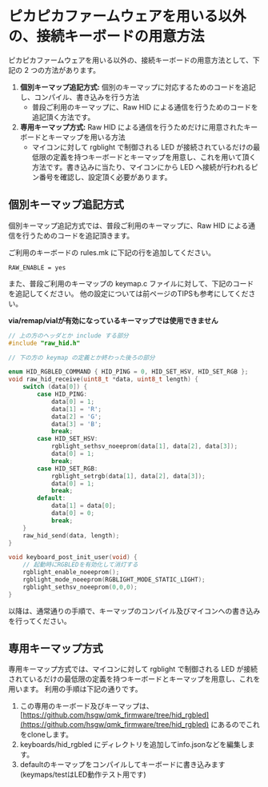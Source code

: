 # ピカピカファームウェアを用いる以外の、接続キーボードの用意方法

ピカピカファームウェアを用いる以外の、接続キーボードの用意方法として、下記の 2 つの方法があります。

1. **個別キーマップ追記方式:** 個別のキーマップに対応するためのコードを追記し、コンパイル、書き込みを行う方法
   - 普段ご利用のキーマップに、Raw HID による通信を行うためのコードを追記頂く方法です。
2. **専用キーマップ方式:** Raw HID による通信を行うためだけに用意されたキーボードとキーマップを用いる方法
   - マイコンに対して rgblight で制御される LED が接続されているだけの最低限の定義を持つキーボードとキーマップを用意し、これを用いて頂く方法です。書き込みに当たり、マイコンにから LED へ接続が行われるピン番号を確認し、設定頂く必要があります。



## 個別キーマップ追記方式
個別キーマップ追記方式では、普段ご利用のキーマップに、Raw HID による通信を行うためのコードを追記頂きます。

ご利用のキーボードの rules.mk に下記の行を追加してください。
```
RAW_ENABLE = yes
```

また、普段ご利用のキーマップの keymap.c ファイルに対して、下記のコードを追記してください。
他の設定については前ページのTIPSも参考にしてください。

**via/remap/vialが有効になっているキーマップでは使用できません**

```c
// 上の方のヘッダとか include する部分
#include "raw_hid.h"

// 下の方の keymap の定義とか終わった後ろの部分

enum HID_RGBLED_COMMAND { HID_PING = 0, HID_SET_HSV, HID_SET_RGB };
void raw_hid_receive(uint8_t *data, uint8_t length) {
    switch (data[0]) {
        case HID_PING:
            data[0] = 1;
            data[1] = 'R';
            data[2] = 'G';
            data[3] = 'B';
            break;
        case HID_SET_HSV:
            rgblight_sethsv_noeeprom(data[1], data[2], data[3]);
            data[0] = 1;
            break;
        case HID_SET_RGB:
            rgblight_setrgb(data[1], data[2], data[3]);
            data[0] = 1;
            break;
        default:
            data[1] = data[0];
            data[0] = 0;
            break;
    }
    raw_hid_send(data, length);
}

void keyboard_post_init_user(void) {
    // 起動時にRGBLEDを有効化して消灯する
    rgblight_enable_noeeprom();
    rgblight_mode_noeeprom(RGBLIGHT_MODE_STATIC_LIGHT);
    rgblight_sethsv_noeeprom(0,0,0);
}
```

以降は、通常通りの手順で、キーマップのコンパイル及びマイコンへの書き込みを行ってください。


## 専用キーマップ方式
専用キーマップ方式では、マイコンに対して rgblight で制御される LED が接続されているだけの最低限の定義を持つキーボードとキーマップを用意し、これを用います。
利用の手順は下記の通りです。

1. この専用のキーボード及びキーマップは、[https://github.com/hsgw/qmk_firmware/tree/hid_rgbled](https://github.com/hsgw/qmk_firmware/tree/hid_rgbled) にあるのでこれをcloneします。
2. keyboards/hid_rgbled にディレクトリを追加してinfo.jsonなどを編集します。
3. defaultのキーマップをコンパイルしてキーボードに書き込みます(keymaps/testはLED動作テスト用です)
